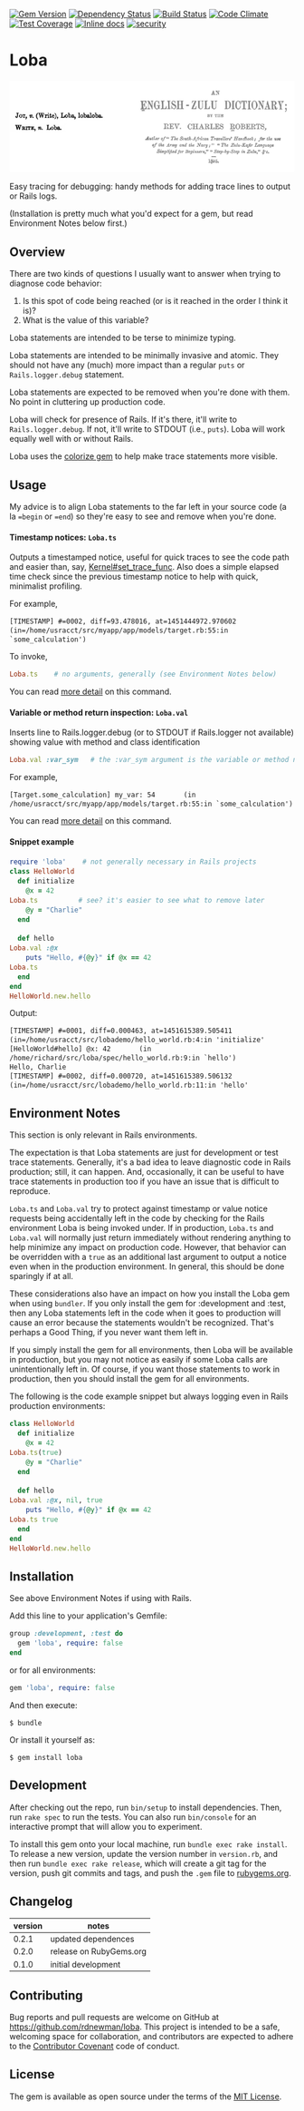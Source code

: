 [![Gem Version](https://badge.fury.io/rb/loba.svg)](https://badge.fury.io/rb/loba)
[![Dependency Status](https://gemnasium.com/rdnewman/loba.svg)](https://gemnasium.com/rdnewman/loba)
[![Build Status](https://travis-ci.org/rdnewman/loba.svg?branch=master)](https://travis-ci.org/rdnewman/loba)
[![Code Climate](https://codeclimate.com/github/rdnewman/loba/badges/gpa.svg)](https://codeclimate.com/github/rdnewman/loba)
[![Test Coverage](https://codeclimate.com/github/rdnewman/loba/badges/coverage.svg)](https://codeclimate.com/github/rdnewman/loba/coverage)
[![Inline docs](http://inch-ci.org/github/rdnewman/loba.svg?branch=master)](http://inch-ci.org/github/rdnewman/loba)
[![security](https://hakiri.io/github/rdnewman/loba/master.svg)](https://hakiri.io/github/rdnewman/loba/master)

# Loba

![Loba is "write" in zulu](readme/zulu.png)

Easy tracing for debugging: handy methods for adding trace lines to output or Rails logs.

(Installation is pretty much what you'd expect for a gem, but read Environment Notes below first.)

## Overview

There are two kinds of questions I usually want to answer when trying to diagnose code behavior:

1. Is this spot of code being reached (or is it reached in the order I think it is)?
1. What is the value of this variable?

Loba statements are intended to be terse to minimize typing.  

Loba statements are intended to be minimally invasive and atomic.  They should not have any (much) more impact than a regular `puts` or `Rails.logger.debug` statement.

Loba statements are expected to be removed when you're done with them.  No point in cluttering up production code.

Loba will check for presence of Rails.  If it's there, it'll write to `Rails.logger.debug`.  If not, it'll write to STDOUT (i.e., `puts`).  Loba will work equally well with or without Rails.

Loba uses the [colorize gem](https://rubygems.org/gems/colorize) to help make trace statements more visible.

## Usage

My advice is to align Loba statements to the far left in your source code (a la `=begin` or `=end`) so they're easy to see and remove when you're done.

#### Timestamp notices:  `Loba.ts`

Outputs a timestamped notice, useful for quick traces to see the code path and easier than, say, [Kernel#set_trace_func](http://ruby-doc.org/core-2.2.3/Kernel.html#method-i-set_trace_func). Also does a simple elapsed time check since the previous timestamp notice to help with quick, minimalist profiling.

For example,

```
[TIMESTAMP] #=0002, diff=93.478016, at=1451444972.970602     (in=/home/usracct/src/myapp/app/models/target.rb:55:in `some_calculation')
```

To invoke,

```ruby
Loba.ts    # no arguments, generally (see Environment Notes below)
```

You can read [more detail](readme/ts.md) on this command.

#### Variable or method return inspection:  `Loba.val`

Inserts line to Rails.logger.debug (or to STDOUT if Rails.logger not available) showing value with method and class identification

```ruby
Loba.val :var_sym   # the :var_sym argument is the variable or method name given as a symbol
```

For example,

```
[Target.some_calculation] my_var: 54       (in /home/usracct/src/myapp/app/models/target.rb:55:in `some_calculation')
```

You can read [more detail](readme/val.md) on this command.

#### Snippet example

```ruby
require 'loba'    # not generally necessary in Rails projects
class HelloWorld
  def initialize
    @x = 42
Loba.ts          # see? it's easier to see what to remove later
    @y = "Charlie"
  end

  def hello
Loba.val :@x
    puts "Hello, #{@y}" if @x == 42
Loba.ts
  end
end
HelloWorld.new.hello
```

Output:

```  
[TIMESTAMP] #=0001, diff=0.000463, at=1451615389.505411   (in=/home/usracct/src/lobademo/hello_world.rb:4:in 'initialize'
[HelloWorld#hello] @x: 42       (in /home/richard/src/loba/spec/hello_world.rb:9:in `hello')
Hello, Charlie
[TIMESTAMP] #=0002, diff=0.000720, at=1451615389.506132   (in=/home/usracct/src/lobademo/hello_world.rb:11:in 'hello'
```

## Environment Notes

This section is only relevant in Rails environments.

The expectation is that Loba statements are just for development or test trace statements.  Generally, it's a bad idea to leave diagnostic code in Rails production; still, it can happen. And, occasionally, it can be useful to have trace statements in production too if you have an issue that is difficult to reproduce.

`Loba.ts` and `Loba.val` try to protect against timestamp or value notice requests being accidentally left in the code by checking for the Rails environment Loba is being invoked under. If in production, `Loba.ts` and `Loba.val` will normally just return immediately without rendering anything to help minimize any impact on production code. However, that behavior can be overridden with a `true` as an additional last argument to output a notice even when in the production environment.  In general, this should be done sparingly if at all.

These considerations also have an impact on how you install the Loba gem when using `bundler`. If you only install the gem for :development and :test, then any Loba statements left in the code when it goes to production will cause an error because the statements wouldn't be recognized. That's perhaps a Good Thing, if you never want them left in.

If you simply install the gem for all environments, then Loba will be available in production, but you may not notice as easily if some Loba calls are unintentionally left in. Of course, if you want those statements to work in production, then you should install the gem for all environments.

The following is the code example snippet but always logging even in Rails production environments:

```ruby
class HelloWorld
  def initialize
    @x = 42
Loba.ts(true)
    @y = "Charlie"
  end

  def hello
Loba.val :@x, nil, true
    puts "Hello, #{@y}" if @x == 42
Loba.ts true
  end
end
HelloWorld.new.hello
```

## Installation

See above Environment Notes if using with Rails.

Add this line to your application's Gemfile:

```ruby
group :development, :test do
  gem 'loba', require: false
end
```

or for all environments:

```ruby
gem 'loba', require: false
```


And then execute:

    $ bundle

Or install it yourself as:

    $ gem install loba

## Development

After checking out the repo, run `bin/setup` to install dependencies. Then, run `rake spec` to run the tests. You can also run `bin/console` for an interactive prompt that will allow you to experiment.

To install this gem onto your local machine, run `bundle exec rake install`. To release a new version, update the version number in `version.rb`, and then run `bundle exec rake release`, which will create a git tag for the version, push git commits and tags, and push the `.gem` file to [rubygems.org](https://rubygems.org).

## Changelog
|version|notes|
|-------|-----|
|0.2.1|updated dependences|
|0.2.0|release on RubyGems.org|
|0.1.0|initial development|

## Contributing

Bug reports and pull requests are welcome on GitHub at https://github.com/rdnewman/loba. This project is intended to be a safe, welcoming space for collaboration, and contributors are expected to adhere to the [Contributor Covenant](http://contributor-covenant.org) code of conduct.

## License

The gem is available as open source under the terms of the [MIT License](http://opensource.org/licenses/MIT).
